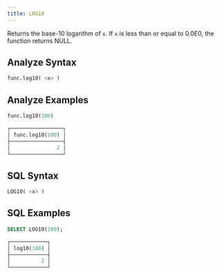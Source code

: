 ```yaml
---
title: LOG10
---
```


Returns the base-10 logarithm of `x`. If `x` is less than or equal to 0.0E0, the function returns NULL.


## Analyze Syntax

```python
func.log10( <x> )
```

## Analyze Examples

```python
func.log10(100)

┌─────────────────┐
│ func.log10(100) │
├─────────────────┤
│               2 │
└─────────────────┘
```

## SQL Syntax

```sql
LOG10( <x> )
```

## SQL Examples

```sql
SELECT LOG10(100);

┌────────────┐
│ log10(100) │
├────────────┤
│          2 │
└────────────┘
```